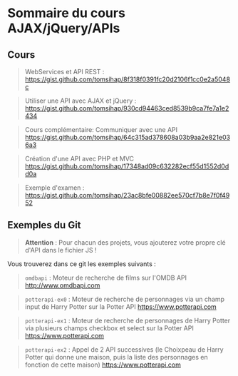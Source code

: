 # Sommaire du cours AJAX/jQuery/APIs

## Cours

> WebServices et API REST
 : https://gist.github.com/tomsihap/8f318f0391fc20d2106f1cc0e2a5048c

> Utiliser une API avec AJAX et jQuery
 : https://gist.github.com/tomsihap/930cd94463ced8539b9ca7fe7a1e2434

> Cours complémentaire: Communiquer avec une API https://gist.github.com/tomsihap/64c315ad378608a03b9aa2e821e036a3

> Création d'une API avec PHP et MVC https://gist.github.com/tomsihap/17348ad09c632282ecf55d1552d0dd0a

> Exemple d'examen : https://gist.github.com/tomsihap/23ac8bfe00882ee570cf7b8e7f0f4952

## Exemples du Git

> **Attention** : Pour chacun des projets, vous ajouterez votre propre clé d'API dans le fichier JS !


Vous trouverez dans ce git les exemples suivants :

> `omdbapi` : Moteur de recherche de films sur l'OMDB API http://www.omdbapi.com

> `potterapi-ex0` : Moteur de recherche de personnages via un champ input de Harry Potter sur la Potter API https://www.potterapi.com

> `potterapi-ex1` : Moteur de recherche de personnages de Harry Potter via plusieurs champs checkbox et select sur la Potter API https://www.potterapi.com

> `potterapi-ex2` : Appel de 2 API successives (le Choixpeau de Harry Potter qui donne une maison, puis la liste des personnages en fonction de cette maison) https://www.potterapi.com
